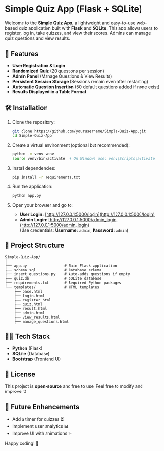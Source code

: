 # Simple Quiz App (Flask + SQLite)

Welcome to the **Simple Quiz App**, a lightweight and easy-to-use web-based quiz application built with **Flask** and **SQLite**. This app allows users to register, log in, take quizzes, and view their scores. Admins can manage quiz questions and view results.

## 🚀 Features

- **User Registration & Login**
- **Randomized Quiz** (20 questions per session)
- **Admin Panel** (Manage Questions & View Results)
- **Persistent Session Storage** (Sessions remain even after restarting)
- **Automatic Question Insertion** (50 default questions added if none exist)
- **Results Displayed in a Table Format**

## 🛠 Installation

1. Clone the repository:

   ```bash
   git clone https://github.com/yourusername/Simple-Quiz-App.git
   cd Simple-Quiz-App
   ```

2. Create a virtual environment (optional but recommended):

   ```bash
   python -m venv venv
   source venv/bin/activate  # On Windows use: venv\Scripts\activate
   ```

3. Install dependencies:

   ```bash
   pip install -r requirements.txt
   ```

4. Run the application:

   ```bash
   python app.py
   ```

5. Open your browser and go to:
   - **User Login:** [http://127.0.0.1:5000/login](http://127.0.0.1:5000/login)
   - **Admin Login:** [http://127.0.0.1:5000/admin_login](http://127.0.0.1:5000/admin_login)  
     (Use credentials: **Username:** `admin`, **Password:** `admin`)

## 📂 Project Structure

```
Simple-Quiz-App/
│
├── app.py                 # Main Flask application
├── schema.sql             # Database schema
├── insert_questions.py    # Auto-adds questions if empty
├── quiz.db                # SQLite database
├── requirements.txt       # Required Python packages
└── templates/             # HTML templates
    ├── base.html
    ├── login.html
    ├── register.html
    ├── quiz.html
    ├── result.html
    ├── admin.html
    ├── view_results.html
    ├── manage_questions.html
```

## 👨‍💻 Tech Stack

- **Python** (Flask)
- **SQLite** (Database)
- **Bootstrap** (Frontend UI)

## 📜 License

This project is **open-source** and free to use. Feel free to modify and improve it!

## 🎯 Future Enhancements

- Add a timer for quizzes ⏳
- Implement user analytics 📊
- Improve UI with animations ✨

Happy coding! 🚀
